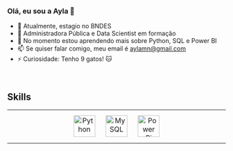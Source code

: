 ### Olá, eu sou a Ayla 👋

- 🔭 Atualmente, estagio no BNDES
- 🚀 Administradora Pública e Data Scientist em formação
- 🌱 No momento estou aprendendo mais sobre Python, SQL e Power BI
- 📫 Se quiser falar comigo, meu email é aylamn@gmail.com
- ⚡ Curiosidade: Tenho 9 gatos!  🐱

<br/>  

## Skills
<table><tr><td valign="top" width="33%">

<div align="center">  
<img style="margin: 10px" src="https://profilinator.rishav.dev/skills-assets/python-original.svg" alt="Python" height="50" />  
<img style="margin: 10px" src="https://profilinator.rishav.dev/skills-assets/mysql-original-wordmark.svg" alt="MySQL" height="50" />  
<img style="margin: 10px" src="https://profilinator.rishav.dev/skills-assets/powerbi.png" alt="Power Bi" height="50" />  
</div>
